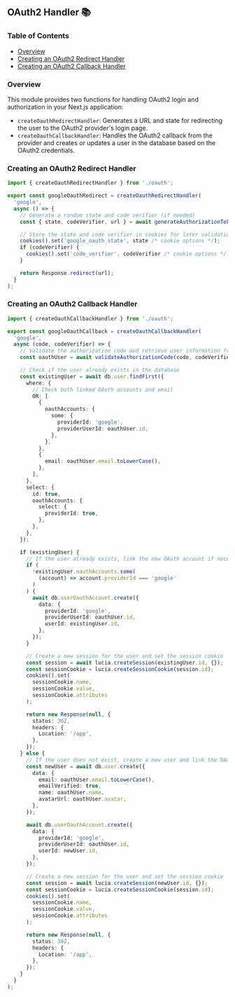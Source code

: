 ## OAuth2 Handler 📚

### Table of Contents

- [Overview](#overview)
- [Creating an OAuth2 Redirect Handler](#creating-an-oauth2-redirect-handler)
- [Creating an OAuth2 Callback Handler](#creating-an-oauth2-callback-handler)

### Overview

This module provides two functions for handling OAuth2 login and authorization in your Next.js application:

- `createOauthRedirectHandler`: Generates a URL and state for redirecting the user to the OAuth2 provider's login page.
- `createOauthCallbackHandler`: Handles the OAuth2 callback from the provider and creates or updates a user in the database based on the OAuth2 credentials.

### Creating an OAuth2 Redirect Handler

```typescript
import { createOauthRedirectHandler } from './oauth';

export const googleOauthRedirect = createOauthRedirectHandler(
  'google',
  async () => {
    // Generate a random state and code verifier (if needed)
    const { state, codeVerifier, url } = await generateAuthorizationTokens();

    // Store the state and code verifier in cookies for later validation
    cookies().set('google_oauth_state', state /* cookie options */);
    if (codeVerifier) {
      cookies().set('code_verifier', codeVerifier /* cookie options */);
    }

    return Response.redirect(url);
  }
);
```

### Creating an OAuth2 Callback Handler

```typescript
import { createOauthCallbackHandler } from './oauth';

export const googleOauthCallback = createOauthCallbackHandler(
  'google',
  async (code, codeVerifier) => {
    // Validate the authorization code and retrieve user information from the provider
    const oauthUser = await validateAuthorizationCode(code, codeVerifier);

    // Check if the user already exists in the database
    const existingUser = await db.user.findFirst({
      where: {
        // Check both linked OAuth accounts and email
        OR: [
          {
            oauthAccounts: {
              some: {
                providerId: 'google',
                providerUserId: oauthUser.id,
              },
            },
          },
          {
            email: oauthUser.email.toLowerCase(),
          },
        ],
      },
      select: {
        id: true,
        oauthAccounts: {
          select: {
            providerId: true,
          },
        },
      },
    });

    if (existingUser) {
      // If the user already exists, link the new OAuth account if necessary
      if (
        !existingUser.oauthAccounts.some(
          (account) => account.providerId === 'google'
        )
      ) {
        await db.userOauthAccount.create({
          data: {
            providerId: 'google',
            providerUserId: oauthUser.id,
            userId: existingUser.id,
          },
        });
      }

      // Create a new session for the user and set the session cookie
      const session = await lucia.createSession(existingUser.id, {});
      const sessionCookie = lucia.createSessionCookie(session.id);
      cookies().set(
        sessionCookie.name,
        sessionCookie.value,
        sessionCookie.attributes
      );

      return new Response(null, {
        status: 302,
        headers: {
          Location: '/app',
        },
      });
    } else {
      // If the user does not exist, create a new user and link the OAuth account
      const newUser = await db.user.create({
        data: {
          email: oauthUser.email.toLowerCase(),
          emailVerified: true,
          name: oauthUser.name,
          avatarUrl: oauthUser.avatar,
        },
      });

      await db.userOauthAccount.create({
        data: {
          providerId: 'google',
          providerUserId: oauthUser.id,
          userId: newUser.id,
        },
      });

      // Create a new session for the user and set the session cookie
      const session = await lucia.createSession(newUser.id, {});
      const sessionCookie = lucia.createSessionCookie(session.id);
      cookies().set(
        sessionCookie.name,
        sessionCookie.value,
        sessionCookie.attributes
      );

      return new Response(null, {
        status: 302,
        headers: {
          Location: '/app',
        },
      });
    }
  }
);
```
